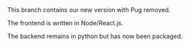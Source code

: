 This branch contains our new version with Pug removed.

The frontend is written in Node/React.js.

The backend remains in python but has now been packaged.
